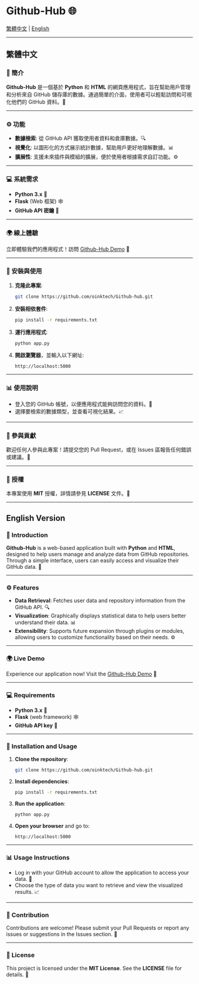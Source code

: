 # Github-Hub 🌐



[繁體中文](#繁體中文) | [English](#english-version)

---

## 繁體中文

### 📖 簡介

**Github-Hub** 是一個基於 **Python** 和 **HTML** 的網頁應用程式，旨在幫助用戶管理和分析來自 GitHub 儲存庫的數據。通過簡單的介面，使用者可以輕鬆訪問和可視化他們的 GitHub 資料。🚀

---

### ⚙️ 功能

- **數據檢索**: 從 GitHub API 獲取使用者資料和倉庫數據。🔍
- **視覺化**: 以圖形化的方式展示統計數據，幫助用戶更好地理解數據。📊
- **擴展性**: 支援未來插件與模組的擴展，便於使用者根據需求自訂功能。⚙️

---

### 💻 系統需求

- **Python 3.x** 🐍
- **Flask** (Web 框架) 🕸️
- **GitHub API 密鑰** 🔑

---

### 🌍 線上體驗

立即體驗我們的應用程式！訪問 [Github-Hub Demo](https://github-hub.onrender.com/) 🔗

---

### 🔧 安裝與使用

1. **克隆此專案**:
   ```bash
   git clone https://github.com/oinktech/Github-hub.git
   ```
2. **安裝相依套件**:
   ```bash
   pip install -r requirements.txt
   ```
3. **運行應用程式**:
   ```bash
   python app.py
   ```
4. **開啟瀏覽器**，並輸入以下網址:
   ```
   http://localhost:5000
   ```

---

### 📊 使用說明

- 登入您的 GitHub 帳號，以便應用程式能夠訪問您的資料。👤
- 選擇要檢索的數據類型，並查看可視化結果。📈

---

### 🤝 參與貢獻

歡迎任何人參與此專案！請提交您的 Pull Request，或在 Issues 區報告任何錯誤或建議。🤝

---

### 📝 授權

本專案使用 **MIT** 授權，詳情請參見 **LICENSE** 文件。📝

---

## English Version

### 📖 Introduction

**Github-Hub** is a web-based application built with **Python** and **HTML**, designed to help users manage and analyze data from GitHub repositories. Through a simple interface, users can easily access and visualize their GitHub data. 🚀

---

### ⚙️ Features

- **Data Retrieval**: Fetches user data and repository information from the GitHub API. 🔍
- **Visualization**: Graphically displays statistical data to help users better understand their data. 📊
- **Extensibility**: Supports future expansion through plugins or modules, allowing users to customize functionality based on their needs. ⚙️

---

### 🌍 Live Demo

Experience our application now! Visit the [Github-Hub Demo](https://github-hub.onrender.com/) 🔗

---

### 💻 Requirements

- **Python 3.x** 🐍
- **Flask** (web framework) 🕸️
- **GitHub API key** 🔑

---

### 🔧 Installation and Usage

1. **Clone the repository**:
   ```bash
   git clone https://github.com/oinktech/Github-hub.git
   ```
2. **Install dependencies**:
   ```bash
   pip install -r requirements.txt
   ```
3. **Run the application**:
   ```bash
   python app.py
   ```
4. **Open your browser** and go to:
   ```
   http://localhost:5000
   ```

---

### 📊 Usage Instructions

- Log in with your GitHub account to allow the application to access your data. 👤
- Choose the type of data you want to retrieve and view the visualized results. 📈

---

### 🤝 Contribution

Contributions are welcome! Please submit your Pull Requests or report any issues or suggestions in the Issues section. 🤝

---

### 📝 License

This project is licensed under the **MIT License**. See the **LICENSE** file for details. 📝

